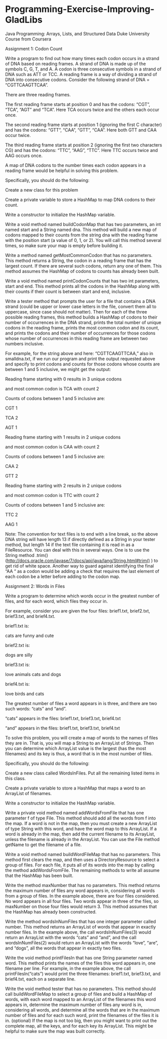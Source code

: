 # Programming-Exercise-Improving-GladLibs
Java Programming: Arrays, Lists, and Structured Data Duke University Course from Coursera


Assignment 1: Codon Count

Write a program to find out how many times each codon occurs in a strand of DNA based on reading frames. A strand of DNA is made up of the symbols C, G, T, and A. A codon is three consecutive symbols in a strand of DNA such as ATT or TCC. A reading frame is a way of dividing a strand of DNA into consecutive codons. Consider the following strand of DNA = “CGTTCAAGTTCAA”.

There are three reading frames. 

The first reading frame starts at position 0 and has the codons: “CGT”, “TCA”, “AGT” and “TCA”. Here TCA occurs twice and the others each occur once.

The second reading frame starts at position 1 (ignoring the first C character) and has the codons: “GTT”, “CAA”, “GTT”, “CAA”. Here both GTT and CAA occur twice.

The third reading frame starts at position 2 (ignoring the first two characters CG) and has the codons: “TTC”, “AAG”, “TTC”. Here TTC occurs twice and AAG occurs once.

A map of DNA codons to the number times each codon appears in a reading frame would be helpful in solving this problem.

	  

Specifically, you should do the following:

Create a new class for this problem

Create a private variable to store a HashMap to map DNA codons to their count.

Write a constructor to initialize the HashMap variable.

Write a void method named buildCodonMap that has two parameters, an int named start and a String named dna. This method will build a new map of codons mapped to their counts from the string dna with the reading frame with the position start (a value of 0, 1, or 2). You will call this method several times, so make sure your map is empty before building it.

Write a method named getMostCommonCodon that has no parameters. This method returns a String, the codon in a reading frame that has the largest count. If there are several such codons, return any one of them. This method assumes the HashMap of codons to counts has already been built.

Write a void method named printCodonCounts that has two int parameters, start and end. This method prints all the codons in the HashMap along with their counts if their count is between start and end, inclusive.

Write a tester method that prompts the user for a file that contains a DNA strand (could be upper or lower case letters in the file, convert them all to uppercase, since case should not matter). Then for each of the three possible reading frames, this method builds a HashMap of codons to their number of occurrences in the DNA strand, prints the total number of unique codons in the reading frame, prints the most common codon and its count, and prints the codons and their number of occurrences for those codons whose number of occurrences in this reading frame are between two numbers inclusive.

For example, for the string above and here: “CGTTCAAGTTCAA,” also in smalldna.txt, if we run our program and print the output requested above and specify to print codons and counts for those codons whose counts are between 1 and 5 inclusive, we might get the output:

Reading frame starting with 0 results in 3 unique codons

  and most common codon is TCA with count 2

Counts of codons between 1 and 5 inclusive are:

CGT    1

TCA    2

AGT    1

   

Reading frame starting with 1 results in 2 unique codons

  and most common codon is CAA with count 2

Counts of codons between 1 and 5 inclusive are:

CAA    2

GTT    2

   

Reading frame starting with 2 results in 2 unique codons

  and most common codon is TTC with count 2

Counts of codons between 1 and 5 inclusive are:

TTC    2

AAG    1

   

Note: The convention for text files is to end with a line break, so the above DNA string will have length 13 if directly defined as a String in your tester method, but length 14 if the text file containing it is read in as a FileResource. You can deal with this in several ways. One is to use the String method .trim() (http://docs.oracle.com/javase/7/docs/api/java/lang/String.html#trim() ) to get rid of white space. Another way to guard against identifying the final “AA “ as a codon would be adding a check that requires the last element of each codon be a letter before adding to the codon map.


  

Assignment 2: Words in Files

Write a program to determine which words occur in the greatest number of files, and for each word, which files they occur in. 

For example, consider you are given the four files: brief1.txt, brief2.txt, brief3.txt, and brief4.txt.

brief1.txt is:  

cats are funny and cute

brief2.txt is: 

dogs are silly

brief3.txt is:

love animals cats and dogs

brief4.txt is:

love birds and cats

The greatest number of files a word appears in is three, and there are two such words: “cats” and “and”.

“cats” appears in the files: brief1.txt, brief3.txt, brief4.txt

“and” appears in the files: brief1.txt, brief3.txt, brief4.txt

To solve this problem, you will create a map of words to the names of files they are in. That is, you will map a String to an ArrayList of Strings. Then you can determine which ArrayList value is the largest (has the most filenames) and its key is thus, a word that is in the most number of files. 

	  

Specifically, you should do the following:

Create a new class called WordsInFiles. Put all the remaining listed items in this class.

Create a private variable to store a HashMap that maps a word to an ArrayList of filenames.

Write a constructor to initialize the HashMap variable.

Write a private void method named addWordsFromFile that has one parameter f of type File. This method should add all the words from f into the map. If a word is not in the map, then you must create a new ArrayList of type String with this word, and have the word map to this ArrayList. If a word is already in the map, then add the current filename to its ArrayList, unless the filename is already in the ArrayList. You can use the File method getName to get the filename of a file. 

Write a void method named buildWordFileMap that has no parameters. This method first clears the map, and then uses a DirectoryResource to select a group of files. For each file, it puts all of its words into the map by calling the method addWordsFromFile. The remaining methods to write all assume that the HashMap has been built.

Write the method maxNumber that has no parameters. This method returns the maximum number of files any word appears in, considering all words from a group of files. In the example above, there are four files considered. No word appears in all four files. Two words appear in three of the files, so maxNumber on those four files would return 3. This method assumes that the HashMap has already been constructed.

Write the method wordsInNumFiles that has one integer parameter called number. This method returns an ArrayList of words that appear in exactly number files. In the example above, the call wordsInNumFiles(3) would return an ArrayList with the words  “cats” and “and”, and the call wordsInNumFiles(2) would return an ArrayList with the words “love”, “are”, and “dogs”, all the words that appear in exactly two files.

Write the void method printFilesIn that has one String parameter named word. This method prints the names of the files this word appears in, one filename per line. For example, in the example above, the call printFilesIn(“cats”) would print the three filenames: brief1.txt, brief3.txt, and brief4.txt, each on a separate line.

Write the void method tester that has no parameters. This method should call buildWordFileMap to select a group of files and build a HashMap of words, with each word mapped to an ArrayList of the filenames this word appears in, determine the maximum number of files any word is in, considering all words, and determine all the words that are in the maximum number of files and for each such word, print the filenames of the files it is in. (optional) If the map is not too big, then you might want to print out the complete map, all the keys, and for each key its ArrayList. This might be helpful to make sure the map was built correctly.

  
